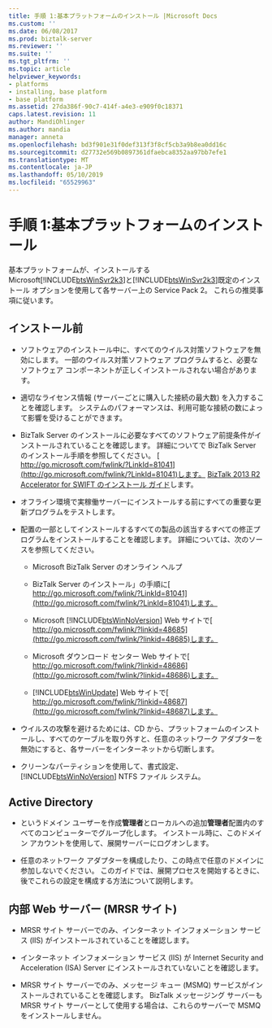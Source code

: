 ```yaml
---
title: 手順 1:基本プラットフォームのインストール |Microsoft Docs
ms.custom: ''
ms.date: 06/08/2017
ms.prod: biztalk-server
ms.reviewer: ''
ms.suite: ''
ms.tgt_pltfrm: ''
ms.topic: article
helpviewer_keywords:
- platforms
- installing, base platform
- base platform
ms.assetid: 27da386f-90c7-414f-a4e3-e909f0c18371
caps.latest.revision: 11
author: MandiOhlinger
ms.author: mandia
manager: anneta
ms.openlocfilehash: bd3f901e31f0def313f3f8cf5cb3a9b8ea0dd16c
ms.sourcegitcommit: d27732e569b0897361dfaebca8352aa97bb7efe1
ms.translationtype: MT
ms.contentlocale: ja-JP
ms.lasthandoff: 05/10/2019
ms.locfileid: "65529963"
---
```

# <a name="step-1-installing-the-base-platform"></a>手順 1:基本プラットフォームのインストール
基本プラットフォームが、インストールする Microsoft[!INCLUDE[btsWinSvr2k3](../../includes/btswinsvr2k3-md.md)]と[!INCLUDE[btsWinSvr2k3](../../includes/btswinsvr2k3-md.md)]既定のインストール オプションを使用して各サーバー上の Service Pack 2。 これらの推奨事項に従います。  
  
## <a name="pre-installation"></a>インストール前  
  
- ソフトウェアのインストール中に、すべてのウイルス対策ソフトウェアを無効にします。 一部のウイルス対策ソフトウェア プログラムすると、必要なソフトウェア コンポーネントが正しくインストールされない場合があります。  
  
- 適切なライセンス情報 (サーバーごとに購入した接続の最大数) を入力することを確認します。 システムのパフォーマンスは、利用可能な接続の数によって影響を受けることができます。  
  
- BizTalk Server のインストールに必要なすべてのソフトウェア前提条件がインストールされていることを確認します。 詳細についてで BizTalk Server のインストール手順を参照してください。 [ http://go.microsoft.com/fwlink/?LinkId=81041](http://go.microsoft.com/fwlink/?LinkId=81041)します。 [BizTalk 2013 R2 Accelerator for SWIFT のインストール ガイド](http://msdn.microsoft.com/library/d2b4a9f3-baeb-4fbc-9fda-5e4178832cd1)します。  
  
- オフライン環境で実稼働サーバーにインストールする前にすべての重要な更新プログラムをテストします。  
  
- 配置の一部としてインストールするすべての製品の該当するすべての修正プログラムをインストールすることを確認します。 詳細については、次のソースを参照してください。  
  
  - Microsoft BizTalk Server のオンライン ヘルプ  
  
  - BizTalk Server のインストール」の手順に[ http://go.microsoft.com/fwlink/?LinkId=81041](http://go.microsoft.com/fwlink/?LinkId=81041)します。  
  
  - Microsoft [!INCLUDE[btsWinNoVersion](../../includes/btswinnoversion-md.md)] Web サイトで[ http://go.microsoft.com/fwlink/?linkid=48685](http://go.microsoft.com/fwlink/?linkid=48685)します。  
  
  - Microsoft ダウンロード センター Web サイトで[ http://go.microsoft.com/fwlink/?linkid=48686](http://go.microsoft.com/fwlink/?linkid=48686)します。  
  
  - [!INCLUDE[btsWinUpdate](../../includes/btswinupdate-md.md)] Web サイトで[ http://go.microsoft.com/fwlink/?linkid=48687](http://go.microsoft.com/fwlink/?linkid=48687)します。  
  
- ウイルスの攻撃を避けるためには、CD から、プラットフォームのインストールし、すべてのケーブルを取り外すと、任意のネットワーク アダプターを無効にすると、各サーバーをインターネットから切断します。  
  
- クリーンなパーティションを使用して、書式設定、 [!INCLUDE[btsWinNoVersion](../../includes/btswinnoversion-md.md)] NTFS ファイル システム。  
  
## <a name="active-directory"></a>Active Directory  
  
-   というドメイン ユーザーを作成**管理者**とローカルへの追加**管理者**配置内のすべてのコンピューターでグループ化します。 インストール時に、このドメイン アカウントを使用して、展開サーバーにログオンします。  
  
-   任意のネットワーク アダプターを構成したり、この時点で任意のドメインに参加しないでください。 このガイドでは、展開プロセスを開始するときに、後でこれらの設定を構成する方法について説明します。  
  
## <a name="internal-web-servers-mrsr-site"></a>内部 Web サーバー (MRSR サイト)  
  
-   MRSR サイト サーバーでのみ、インターネット インフォメーション サービス (IIS) がインストールされていることを確認します。  
  
-   インターネット インフォメーション サービス (IIS) が Internet Security and Acceleration (ISA) Server にインストールされていないことを確認します。  
  
-   MRSR サイト サーバーでのみ、メッセージ キュー (MSMQ) サービスがインストールされていることを確認します。 BizTalk メッセージング サーバーも MRSR サイト サーバーとして使用する場合は、これらのサーバーで MSMQ をインストールしません。